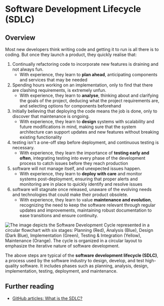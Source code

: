 # Software Development Lifecycle (SDLC)

## Overview

Most new developers think writing code and getting it to run is all there is to coding. But once they launch a product, they quickly realise that:

1. Continually refactoring code to incorporate new features is draining and not always fun.
   - With experience, they learn to **plan ahead**, anticipating components and services that may be needed
2. Spending hours working on an implementation, only to find that there are clashing requirements, is extremely unfun.
   - With experience, they learn to **analyse**, thinking about and clarifying the goals of the project, deducing what the project requirements are, and selecting options for components beforehand
3. Initially believing that deploying the code means the job is done, only to discover that maintenance is ongoing.
   - With experience, they learn to **design** systems with scalability and future modifications in mind, making sure that the system architecture can support updates and new features without breaking existing functionality
4. testing isn't a one-off step before deployment, and continuous testing is necessary.
   - With experience, they learn the importance of **testing early and often**, integrating testing into every phase of the development process to catch issues before they reach production
5. software will not manage itself, and unexpected issues happen.
   - With experience, they learn to **deploy with care** and monitor systems post-deployment, ensuring that proper alerts and monitoring are in place to quickly identify and resolve issues
6. software will stagnate once released, unaware of the evolving needs and technologies that could make their product obsolete.
   - With experience, they learn to value **maintenance and evolution**, recognizing the need to keep the software relevant through regular updates and improvements, maintaining robust documentation to ease transitions and ensure continuity.

![The image depicts the Software Development Cycle represented in a circular flowchart with six stages: Planning (Red), Analysis (Blue), Design (Dark Blue), Implementation (Green), Testing & Integration (Yellow), Maintenance (Orange). The cycle is organized in a circular layout to emphasize the iterative nature of software development.](/nanyang-system-developers/images/sdlc.png)

The above steps are typical of the **software development lifecycle (SDLC)**, a process used by the software industry to design, develop, and test high-quality software. It includes phases such as planning, analysis, design, implementation, testing, deployment, and maintenance.

## Further reading

- [GitHub articles: What is the SDLC?](https://github.com/resources/articles/software-development/what-is-sdlc)
